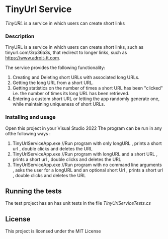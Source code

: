 # TinyUrl Service 

*TinyURL* is a service in which users can create short links

### Description

TinyURL is a service in which users can create short links, such as tinyurl.com/3rp36a3s, that redirect to longer links, such as https://www.adroit-tt.com.

The service provides the following functionality: 

1. Creating and Deleting short URLs with associated long URLs.
2. Getting the long URL from a short URL.
3. Getting statistics on the number of times a short URL has been "clicked" i.e. the number of times its long URL has been retrieved.
4. Entering a custom short URL or letting the app randomly generate one, while maintaining uniqueness of short URLs.


### Installing and usage 

Open this project in your Visual Studio 2022 
The program can be run in any ofthe following ways :
1. TinyUrlServiceApp.exe <LongUrl>  //Run program with only longURL , prints a short url , double clicks and deletes the URL  
2. TinyUrlServiceApp.exe <LongUrl>  <ShortUrl> //Run program with  longURL  and a short URL , prints a short url , double clicks and deletes the URL
3. TinyUrlServiceApp.exe //Run program with no command line arguments , asks the user for a longURL and an optional short Url  , prints a short url , double clicks and deletes the URL


## Running the tests

The test project has an has unit tests in the file *TinyUrlServiceTests.cs* 

## License

This project is licensed under the MIT License 
